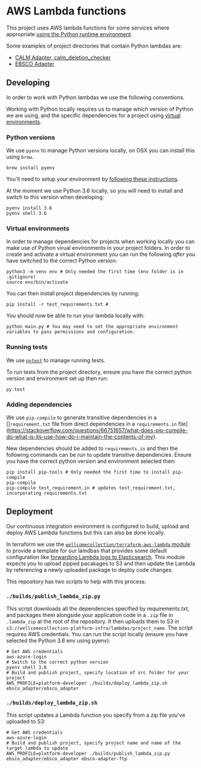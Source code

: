 # AWS Lambda functions

This project uses AWS lambda functions for some services where appropriate [using the Python runtime environment](https://docs.aws.amazon.com/lambda/latest/dg/lambda-python.html).

Some examples of project directories that contain Python lambdas are:

- [CALM Adapter, calm_deletion_checker](../../calm_adapter/calm_deletion_check_initiator/)
- [EBSCO Adapter](../../ebsco_adapter/ebsco_adapter/)

## Developing 

In order to work with Python lambdas we use the following conventions.

Working with Python locally requires us to manage which version of Python we are using, and the specific dependencies for a project using [virtual environments](https://docs.python.org/3/library/venv.html).

### Python versions

We use `pyenv` to manage Python versions locally, on OSX you can install this using `brew`.

```console
brew install pyenv
```

You'll need to setup your environment by [following these instructions](https://github.com/pyenv/pyenv?tab=readme-ov-file#set-up-your-shell-environment-for-pyenv). 

At the moment we use Python 3.6 locally, so you will need to install and switch to this version when developing:

```console
pyenv install 3.6
pyenv shell 3.6
```

### Virtual environments

In order to manage dependencies for projects when working locally you can make use of Python virual environments in your project folders. In order to create and activate a virtual environment you can run the following _after_ you have switched to the correct Python version:

```console
python3 -m venv env # Only needed the first time (env folder is in .gitignore)
source env/bin/activate
```

You can then install project dependencies by running:

```console
pip install -r test_requirements.txt #
```

You should now be able to run your lambda locally with:

```console
python main.py # You may need to set the appropriate environment variables to pass permissions and configuration.
```

### Running tests

We use [`pytest`](https://docs.pytest.org/en/8.0.x/) to manage running tests.

To run tests from the project directory, ensure you have the correct python version and environment set up then run:

```console
py.test
```

### Adding dependencies

We use `pip-compile` to generate transitive dependencies in a []`requirement.txt` file from direct dependencies in a `requirements.in` file](https://stackoverflow.com/questions/66751657/what-does-pip-compile-do-what-is-its-use-how-do-i-maintain-the-contents-of-my).

New dependencies should be added to `requirements.in` and then the following commands can be run to update transitive dependencies. Ensure you have the correct python version and environment selected then:

```console
pip install pip-tools # Only needed the first time to install pip-compile
pip-compile
pip-compile test_requirement.in # updates test_requirement.txt, incorporating requirements.txt
```

## Deployment

Our continuous integration environment is configured to build, upload and deploy AWS Lambda functions but this can also be done locally.

In terraform we use the [`wellcomecollection/terraform-aws-lambda` module](https://github.com/wellcomecollection/terraform-aws-lambda) to provide a template for our lamdbas that provides some default configuration like [forwarding Lambda logs to Elasticsearch](https://github.com/wellcomecollection/elasticsearch-log-forwarder). This module expects you to upload zipped pacakages to S3 and then update the Lambda by referencing a newly uploaded package to deploy code changes.

This repository has two scripts to help with this process:

### `./builds/publish_lambda_zip.py`

This script downloads all the dependencies specified by requirements.txt, and packages them alongside your application code in a `.zip` file in `.lambda_zip` at the root of the repository. It then uploads them to S3 in `s3://wellcomecollection-platform-infra/lambdas/project_name`. The script requires AWS credentials. You can run the script locally (ensure you have selected the Python 3.6 env using pyenv):

```console
# Get AWS credentials
aws-azure-login 
# Switch to the correct python version
pyenv shell 3.6 
# Build and publish project, specify location of src folder for your project
AWS_PROFILE=platform-developer ./builds/deploy_lambda_zip.sh ebsco_adapter/ebsco_adapter
```

### `./builds/deploy_lambda_zip.sh`

This script updates a Lambda function you specify from a zip file you've uploaded to S3:

```console
# Get AWS credentials
aws-azure-login 
# Build and publish project, specify project name and name of the target lambda to update
AWS_PROFILE=platform-developer ./builds/publish_lambda_zip.py ebsco_adapter/ebsco_adapter ebsco-adapter-ftp
```
